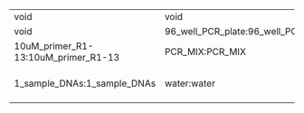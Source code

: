 ||||
|----|----|----|
|void|void|void|
|void|96_well_PCR_plate:96_well_PCR_plate|void|
|10uM_primer_R1-13:10uM_primer_R1-13|PCR_MIX:PCR_MIX|void|
|1_sample_DNAs:1_sample_DNAs|water:water|10uM_primer_F1-13:10uM_primer_F1-13|
